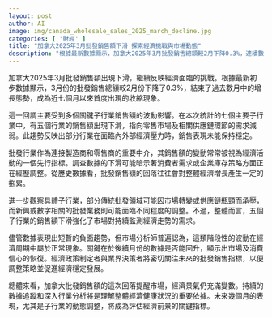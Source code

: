 ```yaml
---
layout: post
author: AI
image: img/canada_wholesale_sales_2025_march_decline.jpg
categories: [ '財經' ]
title: "加拿大2025年3月批發銷售額下滑 探索經濟挑戰與市場動態"
description: "根據最新數據顯示，加拿大2025年3月批發銷售總額較2月下降0.3%，連續數月增長後首次出現收縮，反映經濟面臨多重挑戰，尤其是在五個主要子行業中銷售額下滑，顯示零售及供應鏈需求減弱。此趨勢成為分析經濟健康和市場前景的重要指標，未來幾個月數據將成為政策制定及業界策略調整的關鍵依據。"
---
```

加拿大2025年3月批發銷售額出現下滑，繼續反映經濟面臨的挑戰。根據最新初步數據顯示，3月份的批發銷售總額較2月份下降了0.3%，結束了過去數月中的增長態勢，成為近七個月以來首度出現的收縮現象。

這一回調主要受到多個關鍵子行業銷售額的波動影響。在本次統計的七個主要子行業中，有五個行業的銷售額出現下滑，指向零售市場及相關供應鏈環節的需求減弱。此趨勢反映出部分行業在面臨內外部經濟壓力時，銷售表現未能保持穩定。

批發行業作為連接製造商和零售商的重要中介，其銷售額的變動常常被視為經濟活動的一個先行指標。調查數據的下滑可能暗示著消費者需求或企業庫存策略方面正在經歷調整。從歷史數據看，批發銷售額的回落往往會對整體經濟增長產生一定的拖累。

進一步觀察具體子行業，部分傳統批發領域可能因市場轉變或供應鏈瓶頸而承壓，而新興或數字相關的批發業務則可能面臨不同程度的調整。不過，整體而言，五個子行業的銷售額下滑強化了市場對持續監測經濟走勢的需求。

儘管數據表現出短暫的負面趨勢，但市場分析師普遍認為，這類階段性的波動在經濟周期中屬於正常現象。關鍵在於後續月份的數據是否能回升，顯示出市場及消費信心的恢復。經濟政策制定者與業界決策者將密切關注未來的批發銷售指標，以便調整策略並促進經濟穩定發展。

總體來看，加拿大批發銷售額的這次回落提醒市場，經濟景氣仍充滿變數。持續的數據追蹤和深入行業分析將是理解整體經濟健康狀況的重要依據。未來幾個月的表現，尤其是子行業的動態調整，將成為評估經濟前景的關鍵指標。